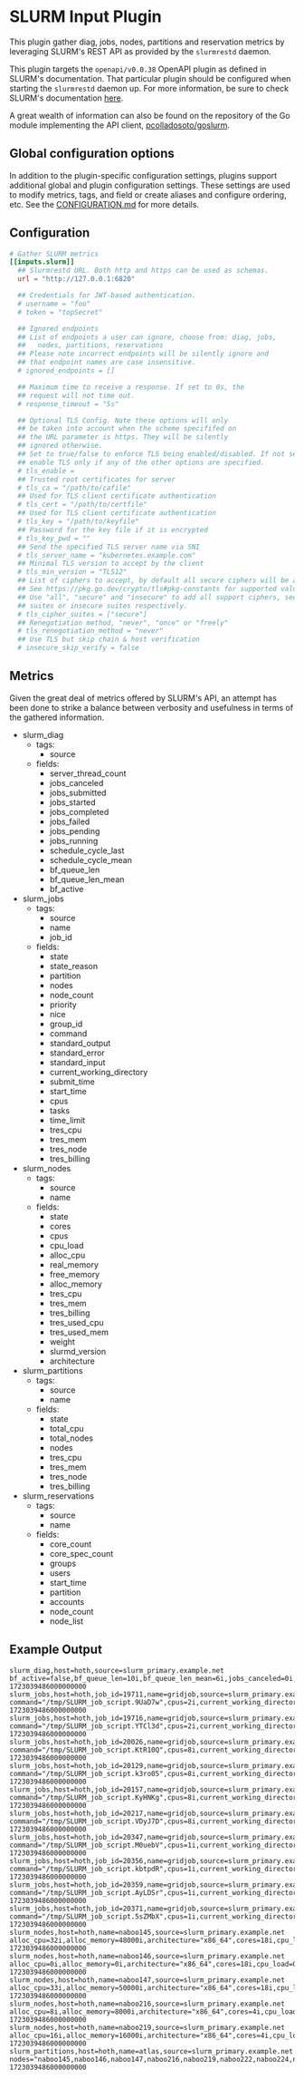 # SLURM Input Plugin

This plugin gather diag, jobs, nodes, partitions and reservation metrics by
leveraging SLURM's REST API as provided by the `slurmrestd` daemon.

This plugin targets the `openapi/v0.0.38` OpenAPI plugin as defined in SLURM's
documentation. That particular plugin should be configured when starting the
`slurmrestd` daemon up. For more information, be sure to check SLURM's
documentation [here][SLURM Doc].

A great wealth of information can also be found on the repository of the
Go module implementing the API client, [pcolladosoto/goslurm][].

[SLURM Doc]: https://slurm.schedmd.com/rest.html
[pcolladosoto/goslurm]: https://github.com/pcolladosoto/goslurm

## Global configuration options <!-- @/docs/includes/plugin_config.md -->

In addition to the plugin-specific configuration settings, plugins support
additional global and plugin configuration settings. These settings are used to
modify metrics, tags, and field or create aliases and configure ordering, etc.
See the [CONFIGURATION.md][CONFIGURATION.md] for more details.

[CONFIGURATION.md]: ../../../docs/CONFIGURATION.md#plugins

## Configuration

```toml @sample.conf
# Gather SLURM metrics
[[inputs.slurm]]
  ## Slurmrestd URL. Both http and https can be used as schemas.
  url = "http://127.0.0.1:6820"

  ## Credentials for JWT-based authentication.
  # username = "foo"
  # token = "topSecret"

  ## Ignored endpoints
  ## List of endpoints a user can ignore, choose from: diag, jobs,
  ##   nodes, partitions, reservations
  ## Please note incorrect endpoints will be silently ignore and
  ## that endpoint names are case insensitive.
  # ignored_endpoints = []

  ## Maximum time to receive a response. If set to 0s, the
  ## request will not time out.
  # response_timeout = "5s"

  ## Optional TLS Config. Note these options will only
  ## be taken into account when the scheme specififed on
  ## the URL parameter is https. They will be silently
  ## ignored otherwise.
  ## Set to true/false to enforce TLS being enabled/disabled. If not set,
  ## enable TLS only if any of the other options are specified.
  # tls_enable =
  ## Trusted root certificates for server
  # tls_ca = "/path/to/cafile"
  ## Used for TLS client certificate authentication
  # tls_cert = "/path/to/certfile"
  ## Used for TLS client certificate authentication
  # tls_key = "/path/to/keyfile"
  ## Password for the key file if it is encrypted
  # tls_key_pwd = ""
  ## Send the specified TLS server name via SNI
  # tls_server_name = "kubernetes.example.com"
  ## Minimal TLS version to accept by the client
  # tls_min_version = "TLS12"
  ## List of ciphers to accept, by default all secure ciphers will be accepted
  ## See https://pkg.go.dev/crypto/tls#pkg-constants for supported values.
  ## Use "all", "secure" and "insecure" to add all support ciphers, secure
  ## suites or insecure suites respectively.
  # tls_cipher_suites = ["secure"]
  ## Renegotiation method, "never", "once" or "freely"
  # tls_renegotiation_method = "never"
  ## Use TLS but skip chain & host verification
  # insecure_skip_verify = false
```

## Metrics

Given the great deal of metrics offered by SLURM's API, an attempt has been
done to strike a balance between verbosity and usefulness in terms of the
gathered information.

- slurm_diag
  - tags:
    - source
  - fields:
    - server_thread_count
    - jobs_canceled
    - jobs_submitted
    - jobs_started
    - jobs_completed
    - jobs_failed
    - jobs_pending
    - jobs_running
    - schedule_cycle_last
    - schedule_cycle_mean
    - bf_queue_len
    - bf_queue_len_mean
    - bf_active
- slurm_jobs
  - tags:
    - source
    - name
    - job_id
  - fields:
    - state
    - state_reason
    - partition
    - nodes
    - node_count
    - priority
    - nice
    - group_id
    - command
    - standard_output
    - standard_error
    - standard_input
    - current_working_directory
    - submit_time
    - start_time
    - cpus
    - tasks
    - time_limit
    - tres_cpu
    - tres_mem
    - tres_node
    - tres_billing
- slurm_nodes
  - tags:
    - source
    - name
  - fields:
    - state
    - cores
    - cpus
    - cpu_load
    - alloc_cpu
    - real_memory
    - free_memory
    - alloc_memory
    - tres_cpu
    - tres_mem
    - tres_billing
    - tres_used_cpu
    - tres_used_mem
    - weight
    - slurmd_version
    - architecture
- slurm_partitions
  - tags:
    - source
    - name
  - fields:
    - state
    - total_cpu
    - total_nodes
    - nodes
    - tres_cpu
    - tres_mem
    - tres_node
    - tres_billing
- slurm_reservations
  - tags:
    - source
    - name
  - fields:
    - core_count
    - core_spec_count
    - groups
    - users
    - start_time
    - partition
    - accounts
    - node_count
    - node_list

## Example Output

```text
slurm_diag,host=hoth,source=slurm_primary.example.net bf_active=false,bf_queue_len=10i,bf_queue_len_mean=6i,jobs_canceled=0i,jobs_completed=222i,jobs_failed=0i,jobs_pending=10i,jobs_running=90i,jobs_started=212i,jobs_submitted=222i,schedule_cycle_last=234i,schedule_cycle_mean=111i,server_thread_count=3i 1723039486000000000
slurm_jobs,host=hoth,job_id=19711,name=gridjob,source=slurm_primary.example.net command="/tmp/SLURM_job_script.9UaD7w",cpus=2i,current_working_directory="/home/sessiondir/pCNKDmta1u5nKG01gq4B3BRpm7wtQmABFKDmbnHPDmoGJKDmgGh5ym",group_id=2005i,nice=50i,node_count=1i,nodes="naboo225",partition="atlas",priority=4294882018i,standard_error="/home/sessiondir/pCNKDmta1u5nKG01gq4B3BRpm7wtQmABFKDmbnHPDmoGJKDmgGh5ym.comment",standard_input="/dev/null",standard_output="/home/sessiondir/pCNKDmta1u5nKG01gq4B3BRpm7wtQmABFKDmbnHPDmoGJKDmgGh5ym.comment",start_time=1722845496i,state="RUNNING",state_reason="None",submit_time=1722845495i,tasks=1i,time_limit=3600i,tres_billing=1i,tres_cpu=1i,tres_mem=2000i,tres_node=1i 1723039486000000000
slurm_jobs,host=hoth,job_id=19716,name=gridjob,source=slurm_primary.example.net command="/tmp/SLURM_job_script.YTCl3d",cpus=2i,current_working_directory="/home/sessiondir/JjMKDmQp1u5nKG01gq4B3BRpm7wtQmABFKDmbnHPDmuGJKDm6k5srn",group_id=2005i,nice=50i,node_count=1i,nodes="naboo228",partition="atlas",priority=4294882013i,standard_error="/home/sessiondir/JjMKDmQp1u5nKG01gq4B3BRpm7wtQmABFKDmbnHPDmuGJKDm6k5srn.comment",standard_input="/dev/null",standard_output="/home/sessiondir/JjMKDmQp1u5nKG01gq4B3BRpm7wtQmABFKDmbnHPDmuGJKDm6k5srn.comment",start_time=1722846057i,state="RUNNING",state_reason="None",submit_time=1722846056i,tasks=1i,time_limit=3600i,tres_billing=1i,tres_cpu=1i,tres_mem=2000i,tres_node=1i 1723039486000000000
slurm_jobs,host=hoth,job_id=20026,name=gridjob,source=slurm_primary.example.net command="/tmp/SLURM_job_script.KtR10Q",cpus=8i,current_working_directory="/home/sessiondir/9K8MDmtLBv5nKG01gq4B3BRpm7wtQmABFKDmbnHPDm8LJKDm6NIrPm",group_id=2005i,nice=50i,node_count=1i,nodes="naboo229",partition="atlas",priority=4294881703i,standard_error="/home/sessiondir/9K8MDmtLBv5nKG01gq4B3BRpm7wtQmABFKDmbnHPDm8LJKDm6NIrPm.comment",standard_input="/dev/null",standard_output="/home/sessiondir/9K8MDmtLBv5nKG01gq4B3BRpm7wtQmABFKDmbnHPDm8LJKDm6NIrPm.comment",start_time=1722911483i,state="RUNNING",state_reason="None",submit_time=1722911483i,tasks=8i,time_limit=3600i,tres_billing=8i,tres_cpu=8i,tres_mem=8000i,tres_node=1i 1723039486000000000
slurm_jobs,host=hoth,job_id=20129,name=gridjob,source=slurm_primary.example.net command="/tmp/SLURM_job_script.k3ro05",cpus=8i,current_working_directory="/home/sessiondir/jH2LDm0FLv5nKG01gq4B3BRpm7wtQmABFKDmbnHPDmPNJKDmLay4Wn",group_id=2005i,nice=50i,node_count=1i,nodes="naboo225",partition="atlas",priority=4294881600i,standard_error="/home/sessiondir/jH2LDm0FLv5nKG01gq4B3BRpm7wtQmABFKDmbnHPDmPNJKDmLay4Wn.comment",standard_input="/dev/null",standard_output="/home/sessiondir/jH2LDm0FLv5nKG01gq4B3BRpm7wtQmABFKDmbnHPDmPNJKDmLay4Wn.comment",start_time=1722929192i,state="RUNNING",state_reason="None",submit_time=1722929192i,tasks=8i,time_limit=3600i,tres_billing=8i,tres_cpu=8i,tres_mem=16000i,tres_node=1i 1723039486000000000
slurm_jobs,host=hoth,job_id=20157,name=gridjob,source=slurm_primary.example.net command="/tmp/SLURM_job_script.KyHNKg",cpus=8i,current_working_directory="/home/sessiondir/A0uLDm2DNv5nKG01gq4B3BRpm7wtQmABFKDmbnHPDmlNJKDm4B1ZWn",group_id=2005i,nice=50i,node_count=1i,nodes="naboo219",partition="atlas",priority=4294881572i,standard_error="/home/sessiondir/A0uLDm2DNv5nKG01gq4B3BRpm7wtQmABFKDmbnHPDmlNJKDm4B1ZWn.comment",standard_input="/dev/null",standard_output="/home/sessiondir/A0uLDm2DNv5nKG01gq4B3BRpm7wtQmABFKDmbnHPDmlNJKDm4B1ZWn.comment",start_time=1722931476i,state="RUNNING",state_reason="None",submit_time=1722931476i,tasks=8i,time_limit=3600i,tres_billing=8i,tres_cpu=8i,tres_mem=8000i,tres_node=1i 1723039486000000000
slurm_jobs,host=hoth,job_id=20217,name=gridjob,source=slurm_primary.example.net command="/tmp/SLURM_job_script.VDyJ7D",cpus=8i,current_working_directory="/home/sessiondir/61rLDmLISv5nKG01gq4B3BRpm7wtQmABFKDmbnHPDmdOJKDmsnP3hn",group_id=2005i,nice=50i,node_count=1i,nodes="naboo224",partition="atlas",priority=4294881512i,standard_error="/home/sessiondir/61rLDmLISv5nKG01gq4B3BRpm7wtQmABFKDmbnHPDmdOJKDmsnP3hn.comment",standard_input="/dev/null",standard_output="/home/sessiondir/61rLDmLISv5nKG01gq4B3BRpm7wtQmABFKDmbnHPDmdOJKDmsnP3hn.comment",start_time=1722944978i,state="RUNNING",state_reason="None",submit_time=1722944978i,tasks=8i,time_limit=3600i,tres_billing=8i,tres_cpu=8i,tres_mem=8000i,tres_node=1i 1723039486000000000
slurm_jobs,host=hoth,job_id=20347,name=gridjob,source=slurm_primary.example.net command="/tmp/SLURM_job_script.M0uebV",cpus=1i,current_working_directory="/home/sessiondir/RzvLDm09Xv5nKG01gq4B3BRpm7wtQmABFKDmbnHPDmfQJKDmPhjxWm",group_id=2005i,nice=50i,node_count=1i,nodes="naboo145",partition="atlas",priority=4294881382i,standard_error="/home/sessiondir/RzvLDm09Xv5nKG01gq4B3BRpm7wtQmABFKDmbnHPDmfQJKDmPhjxWm.comment",standard_input="/dev/null",standard_output="/home/sessiondir/RzvLDm09Xv5nKG01gq4B3BRpm7wtQmABFKDmbnHPDmfQJKDmPhjxWm.comment",start_time=1722966333i,state="RUNNING",state_reason="None",submit_time=1722966333i,tasks=1i,time_limit=3600i,tres_billing=1i,tres_cpu=1i,tres_mem=2000i,tres_node=1i 1723039486000000000
slurm_jobs,host=hoth,job_id=20356,name=gridjob,source=slurm_primary.example.net command="/tmp/SLURM_job_script.kbtpdR",cpus=1i,current_working_directory="/home/sessiondir/YaVLDmOUYv5nKG01gq4B3BRpm7wtQmABFKDmbnHPDmmQJKDmKQXP7m",group_id=2005i,nice=50i,node_count=1i,nodes="naboo145",partition="atlas",priority=4294881373i,standard_error="/home/sessiondir/YaVLDmOUYv5nKG01gq4B3BRpm7wtQmABFKDmbnHPDmmQJKDmKQXP7m.comment",standard_input="/dev/null",standard_output="/home/sessiondir/YaVLDmOUYv5nKG01gq4B3BRpm7wtQmABFKDmbnHPDmmQJKDmKQXP7m.comment",start_time=1722967294i,state="RUNNING",state_reason="None",submit_time=1722967294i,tasks=1i,time_limit=3600i,tres_billing=1i,tres_cpu=1i,tres_mem=2000i,tres_node=1i 1723039486000000000
slurm_jobs,host=hoth,job_id=20359,name=gridjob,source=slurm_primary.example.net command="/tmp/SLURM_job_script.AyLDSr",cpus=1i,current_working_directory="/home/sessiondir/JjJLDmwiYv5nKG01gq4B3BRpm7wtQmABFKDmbnHPDmpQJKDmHsppVn",group_id=2005i,nice=50i,node_count=1i,nodes="naboo145",partition="atlas",priority=4294881370i,standard_error="/home/sessiondir/JjJLDmwiYv5nKG01gq4B3BRpm7wtQmABFKDmbnHPDmpQJKDmHsppVn.comment",standard_input="/dev/null",standard_output="/home/sessiondir/JjJLDmwiYv5nKG01gq4B3BRpm7wtQmABFKDmbnHPDmpQJKDmHsppVn.comment",start_time=1722968537i,state="RUNNING",state_reason="None",submit_time=1722968536i,tasks=1i,time_limit=3600i,tres_billing=1i,tres_cpu=1i,tres_mem=2000i,tres_node=1i 1723039486000000000
slurm_jobs,host=hoth,job_id=20371,name=gridjob,source=slurm_primary.example.net command="/tmp/SLURM_job_script.5sZMbX",cpus=1i,current_working_directory="/home/sessiondir/6Y8LDm38Yv5nKG01gq4B3BRpm7wtQmABFKDmbnHPDm1QJKDmxvi0So",group_id=2005i,nice=50i,node_count=1i,nodes="naboo145",partition="atlas",priority=4294881358i,standard_error="/home/sessiondir/6Y8LDm38Yv5nKG01gq4B3BRpm7wtQmABFKDmbnHPDm1QJKDmxvi0So.comment",standard_input="/dev/null",standard_output="/home/sessiondir/6Y8LDm38Yv5nKG01gq4B3BRpm7wtQmABFKDmbnHPDm1QJKDmxvi0So.comment",start_time=1722969418i,state="RUNNING",state_reason="None",submit_time=1722969417i,tasks=1i,time_limit=3600i,tres_billing=1i,tres_cpu=1i,tres_mem=2000i,tres_node=1i 1723039486000000000
slurm_nodes,host=hoth,name=naboo145,source=slurm_primary.example.net alloc_cpu=32i,alloc_memory=48000i,architecture="x86_64",cores=18i,cpu_load=2707i,cpus=36i,free_memory=18745i,real_memory=94791i,slurmd_version="22.05.9",state="mixed",tres_billing=36i,tres_cpu=36i,tres_mem=94791i,tres_used_cpu=32i,tres_used_mem=48000i,weight=1i 1723039486000000000
slurm_nodes,host=hoth,name=naboo146,source=slurm_primary.example.net alloc_cpu=0i,alloc_memory=0i,architecture="x86_64",cores=18i,cpu_load=0i,cpus=36i,free_memory=92167i,real_memory=94791i,slurmd_version="22.05.9",state="idle",tres_billing=36i,tres_cpu=36i,tres_mem=94791i,weight=1i 1723039486000000000
slurm_nodes,host=hoth,name=naboo147,source=slurm_primary.example.net alloc_cpu=33i,alloc_memory=50000i,architecture="x86_64",cores=18i,cpu_load=2174i,cpus=36i,free_memory=10837i,real_memory=94793i,slurmd_version="22.05.9",state="mixed",tres_billing=36i,tres_cpu=36i,tres_mem=94793i,tres_used_cpu=33i,tres_used_mem=50000i,weight=1i 1723039486000000000
slurm_nodes,host=hoth,name=naboo216,source=slurm_primary.example.net alloc_cpu=8i,alloc_memory=8000i,architecture="x86_64",cores=4i,cpu_load=554i,cpus=8i,free_memory=27101i,real_memory=31877i,slurmd_version="22.05.9",state="allocated",tres_billing=8i,tres_cpu=8i,tres_mem=31877i,tres_used_cpu=8i,tres_used_mem=8000i,weight=1i 1723039486000000000
slurm_nodes,host=hoth,name=naboo219,source=slurm_primary.example.net alloc_cpu=16i,alloc_memory=16000i,architecture="x86_64",cores=4i,cpu_load=919i,cpus=16i,free_memory=1841i,real_memory=31875i,slurmd_version="22.05.9",state="allocated",tres_billing=16i,tres_cpu=16i,tres_mem=31875i,tres_used_cpu=16i,tres_used_mem=16000i,weight=1i 1723039486000000000
slurm_partitions,host=hoth,name=atlas,source=slurm_primary.example.net nodes="naboo145,naboo146,naboo147,naboo216,naboo219,naboo222,naboo224,naboo225,naboo227,naboo228,naboo229,naboo234,naboo235,naboo236,naboo237,naboo238,naboo239,naboo240,naboo241,naboo242,naboo243",state="UP",total_cpu=632i,total_nodes=21i,tres_billing=632i,tres_cpu=632i,tres_mem=1415207i,tres_node=21i 1723039486000000000
```
